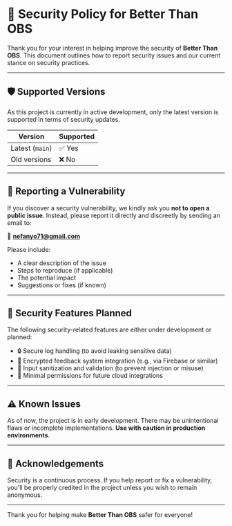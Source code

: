 # 🔐 Security Policy for Better Than OBS

Thank you for your interest in helping improve the security of **Better Than OBS**. This document outlines how to report security issues and our current stance on security practices.

---

## 🛡 Supported Versions

As this project is currently in active development, only the latest version is supported in terms of security updates.

| Version         | Supported     |
|----------------|---------------|
| Latest (`main`) | ✅ Yes         |
| Old versions    | ❌ No          |

---

## 📣 Reporting a Vulnerability

If you discover a security vulnerability, we kindly ask you **not to open a public issue**. Instead, please report it directly and discreetly by sending an email to:

📧 **nefanyo71@gmail.com**

Please include:

- A clear description of the issue
- Steps to reproduce (if applicable)
- The potential impact
- Suggestions or fixes (if known)

---

## 🔐 Security Features Planned

The following security-related features are either under development or planned:

- 🔒 Secure log handling (to avoid leaking sensitive data)
- 🔑 Encrypted feedback system integration (e.g., via Firebase or similar)
- 🧪 Input sanitization and validation (to prevent injection or misuse)
- 🧠 Minimal permissions for future cloud integrations

---

## ⚠️ Known Issues

As of now, the project is in early development. There may be unintentional flaws or incomplete implementations. **Use with caution in production environments**.

---

## 🙏 Acknowledgements

Security is a continuous process. If you help report or fix a vulnerability, you'll be properly credited in the project unless you wish to remain anonymous.

---

Thank you for helping make **Better Than OBS** safer for everyone!
